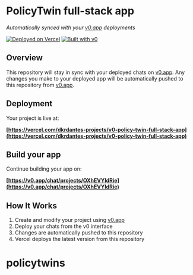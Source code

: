 # PolicyTwin full-stack app

*Automatically synced with your [v0.app](https://v0.app) deployments*

[![Deployed on Vercel](https://img.shields.io/badge/Deployed%20on-Vercel-black?style=for-the-badge&logo=vercel)](https://vercel.com/dkrdantes-projects/v0-policy-twin-full-stack-app)
[![Built with v0](https://img.shields.io/badge/Built%20with-v0.app-black?style=for-the-badge)](https://v0.app/chat/projects/OXhEVYldRie)

## Overview

This repository will stay in sync with your deployed chats on [v0.app](https://v0.app).
Any changes you make to your deployed app will be automatically pushed to this repository from [v0.app](https://v0.app).

## Deployment

Your project is live at:

**[https://vercel.com/dkrdantes-projects/v0-policy-twin-full-stack-app](https://vercel.com/dkrdantes-projects/v0-policy-twin-full-stack-app)**

## Build your app

Continue building your app on:

**[https://v0.app/chat/projects/OXhEVYldRie](https://v0.app/chat/projects/OXhEVYldRie)**

## How It Works

1. Create and modify your project using [v0.app](https://v0.app)
2. Deploy your chats from the v0 interface
3. Changes are automatically pushed to this repository
4. Vercel deploys the latest version from this repository
# policytwins
